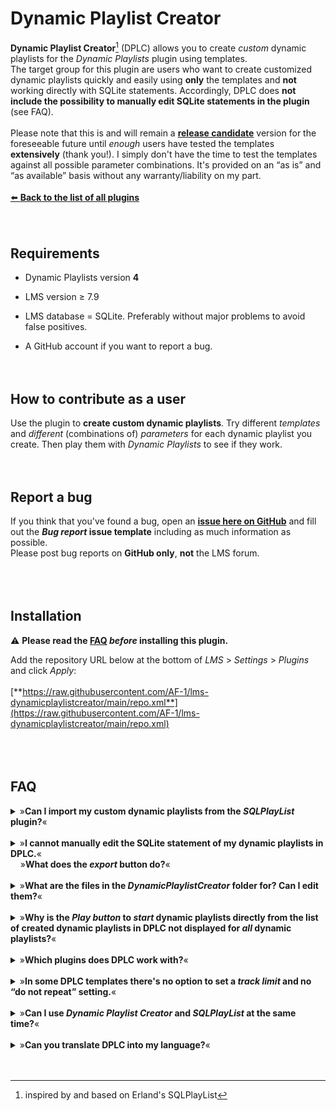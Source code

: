 # Dynamic Playlist Creator

**Dynamic Playlist Creator**[^1] (DPLC) allows you to create *custom* dynamic playlists for the *Dynamic Playlists* plugin using templates.<br>
The target group for this plugin are users who want to create customized dynamic playlists quickly and easily using **only** the templates and **not** working directly with SQLite statements. Accordingly, DPLC does **not include the possibility to manually edit SQLite statements in the plugin** (see FAQ).<br><br>
Please note that this is and will remain a [**release candidate**](https://en.wiktionary.org/wiki/release_candidate) version for the foreseeable future until *enough* users have tested the templates **extensively** (thank you!). I simply don't have the time to test the templates against all possible parameter combinations. It's provided on an “as is” and “as available” basis without any warranty/liability on my part.
<br><br>
[⬅️ **Back to the list of all plugins**](https://github.com/AF-1/)
<br><br><br>


## Requirements
- Dynamic Playlists version **4**

- LMS version ≥ 7.9

- LMS  database = SQLite. Preferably without major problems to avoid false positives.

- A GitHub account if you want to report a bug.
<br><br><br>


## How to contribute as a user
Use the plugin to **create custom dynamic playlists**. Try different *templates* and *different* (combinations of) *parameters* for each dynamic playlist you create. Then play them with *Dynamic Playlists* to see if they work.
<br><br><br>


## Report a bug
If you think that you've found a bug, open an [**issue here on GitHub**](https://github.com/AF-1/lms-dynamicplaylistcreator/issues) and fill out the ***Bug report* issue template** including as much information as possible.<br>
Please post bug reports on **GitHub only**, **not** the LMS forum.
<br><br><br><br>


## Installation
⚠️ **Please read the [FAQ](https://github.com/AF-1/lms-dynamicplaylistcreator#faq) *before* installing this plugin.**<br>

Add the repository URL below at the bottom of *LMS* > *Settings* > *Plugins* and click *Apply*:<br><br>
[**https://raw.githubusercontent.com/AF-1/lms-dynamicplaylistcreator/main/repo.xml**](https://raw.githubusercontent.com/AF-1/lms-dynamicplaylistcreator/main/repo.xml)
<br><br><br><br>


## FAQ

<details><summary>»<b>Can I import my custom dynamic playlists from the <i>SQLPlayList</i> plugin?</b>«</summary><br><p>
No, you <b>can't</b> import or migrate dynamic playlist definitions from the <i>SQLPlayList</i> plugin to <i>Dynamic Playlist <b>Creator</b></i>. They are based on templates which are different from the ones that DPLC uses.
</p></details><br>

<details><summary>»<b>I cannot manually edit the SQLite statement of my dynamic playlists in DPLC.</b>«<br>&nbsp;&nbsp;&nbsp;&nbsp;»<b>What does the <i>export</i> button do?</b>«</summary><br><p>
The target group for this plugin are users who want to create customized dynamic playlists quickly and easily using <b>only the templates</b> and <b>not</b> working directly with SQLite statements. Accordingly, DPLC does <b>not include the possibility to manually edit SQLite statements in the plugin</b>.<br><br>
Before <i>Dynamic Playlists</i> version <b>3</b>, the SQLPlayList plugin was the <i>only</i> way to use <i>custom</i> dynamic playlists. So SQLPlayList had to include the option to manually edit SQLite statements.<br>
Since version <b>3</b>, you can add <i>custom</i> dynamic playlists <b>directly</b> to <i>Dynamic Playlists</i>. This allows DPLC to focus on creating custom dynamic playlists using <b>only templates</b>.<br><br>
If you have to <b>manually edit the SQLite statement</b> of a dynamic playlist managed by DPLC, you can <b>use the <i>export</i> button</b> to move the dynamic playlist to the <i>Dynamic Playlists</i> plugin, i.e. its folder for custom dynamic playlists called <b>DPL-custom-lists</b>. There you can edit it like any other custom dynamic playlist using your favorite plain text editor.<br>
The moved dynamic playlist is deleted from DPLC and now managed directly by the <i>Dynamic Playlists</i> plugin.
</p></details><br>

<details><summary>»<b>What are the files in the <i>DynamicPlaylistCreator</i> folder for? Can I edit them?</b>«</summary><br><p>
When you create/edit and then <i>save</i> a custom dynamic playlist, DPLC will create 2 files in the <i>DynamicPlaylistCreator</i> folder (default location in the LMS playlists folder, can be changed in the plugin settings):<br>
the file with the <b>customvalues.xml</b> extension contains the (template) values you selected for this dynamic playlist. It allows you to edit or update your custom dynamic playlist at a later time.<br>
In addition, DPLC will <b>always</b> save your custom dynamic playlist as an SQLite statement (file extension: <b>sql</b>) because <i>Dynamic Playlists</i> searches the DPLC custom folder for them.<br><br>
<b>Do <i>not</i> manually move or edit any of these files!</b> DPLC will overwrite the changes. Or worse, your custom dynamic playlist will no longer work.
</p></details><br>

<details><summary>»<b>Why is the <i>Play button</i> to <i>start</i> dynamic playlists directly from the list of created dynamic playlists in DPLC not displayed for <i>all</i> dynamic playlists?</b>«</summary><br><p>
You can <b>only</b> start dynamic playlist directly in DPLC that do <b>not ask for user input when started</b>. DPLC does not contain code to handle user-input parameters. To make it easier to maintain and update the plugin, I decided to create DPLC as a sort of dynamic playlist construction kit without duplicating any code from the <i>Dynamic Playlists</i> plugin.
</p></details><br>

<details><summary>»<b>Which plugins does DPLC work with?</b>«</summary><br><p>
It works with <a href="https://github.com/AF-1/lms-dynamicplaylists#faq"><b>Dynamic Playlists 4</b></a>, <a href="https://github.com/AF-1/lms-alternativeplaycount"><b>Alternative Play Count</b></a> and <a href="https://github.com/AF-1/lms-customskip#custom-skip"><b>Custom Skip 3</b></a>.<br><b>CustomScan</b>: could work, not tested. Compatibility not guaranteed, not supported by me.
</p></details><br>

<details><summary>»<b>In some DPLC templates there's no option to set a <i>track limit</i> and no “do not repeat” setting.</b>«</summary><br><p>
Dynamic playlists that use DPL <b>4</b>'s <b>cache option</b> cannot have a track limit because DPL 4 will load <b>all</b> track IDs matching the dynamic playlist's search parameter into the cache. The cached track ID list should not have duplicates, hence no “do not repeat” option. DPL 4 will add small batches of tracks from this list to the players's current playlist. The number of new unplayed tracks to be added per batch can be set in the DPL settings. It's a global setting for all dynamic playlists (except album dynamic playlists which should add complete albums).
</p></details><br>

<details><summary>»<b>Can I use <i>Dynamic Playlist Creator</i> and <i>SQLPlayList</i> at the same time?</b>«</summary><br><p>
Yes. <i>Dynamic Playlists</i> version <b>4</b> will ignore SQLPlayList. There's no benefit but no harm either in keeping it installed.
</p></details><br>

<details><summary>»<b>Can you translate DPLC into my language?</b>«</summary><br><p>
This plugin will not be localized because parameter names and value names are baked into the templates. And a halfway localized version is worse than a non-localized one.
</p></details><br>
<br>

[^1]:inspired by and based on Erland's SQLPlayList